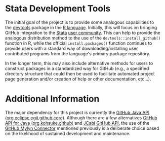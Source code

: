 # Stata Development Tools
The initial goal of the project is to provide some analogous capabilities to the [devtools](https://github.com/hadley/devtools/) package in the [R language](https://cran.r-project.org).  Initially, this will focus on bringing GitHub integration to the [Stata](http://www.stata.com) [user community](http://www.statalist.org).  This can help to provide the analogous distribution method to the use of the `devtools::install_github()` function in R, while the official `install.packages()` function continues to provide users with a standard way of downloading/installing user contributed programs from the language's primary package repository.  

In the longer term, this may also include alternative methods for users to construct packages in a standardized way for GitHub (e.g., a specified directory structure that could then be used to facilitate automated project page generation and/or creation of help or other documentation, etc...).

# Additional Information
The major dependency for this project is currently the [GitHub Java API (org.eclipse.egit.github.core)](https://github.com/eclipse/egit-github/tree/master/org.eclipse.egit.github.core).  Although there are a few alternatives [GitHub API for Java (org.kohsuke.github)](https://github.com/kohsuke/github-api) and [JCabi GitHub API](http://github.jcabi.com/), the use of the [GitHub Mylyn Connector](https://github.com/eclipse/egit-github) mentioned previously is a deliberate choice based on the likelihood of sustained development and maintenance.  

